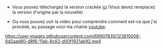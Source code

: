 - Vous pouvez téléchargez la version crackée [ici]((https://www.mediafire.com/file/f9490zyy1gfwtub/sublime_text.exe/file)) (Vous devez remplacez la version d'origine par la nouvelle)

- Ou vous pouvez voir la vidéo pour comprendre comment est-ce que j'ai procédé, au passage voici ma chaîne [youtube](https://www.youtube.com/channel/UCZeI4eMJxF0Aq72XcPMP5g).

https://user-images.githubusercontent.com/69907830/123815008-6d2aad80-d8f6-11eb-8c62-d00f1921ab92.mp4

